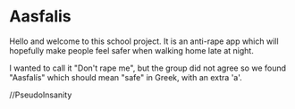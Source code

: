 # Aasfalis

Hello and welcome to this school project.
It is an anti-rape app which will hopefully make people feel safer when walking home late at night.

I wanted to call it "Don't rape me", but the group did not agree so we found "Aasfalís" which should mean "safe" in Greek, 
with an extra 'a'.

//PseudoInsanity
